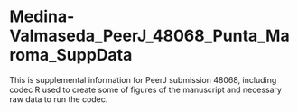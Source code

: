 # Medina-Valmaseda_PeerJ_48068_Punta_Maroma_SuppData
This is supplemental information for PeerJ submission 48068, including codec R used to create some of figures of the manuscript and necessary raw data to run the codec.
